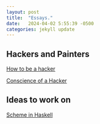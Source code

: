 ```yaml
---
layout: post
title:  "Essays."
date:   2024-04-02 5:55:39 -0500
categories: jekyll update
---
```


## Hackers and Painters

[How to be a hacker](http://www.catb.org/~esr/faqs/hacker-howto.html)

[Conscience of a Hacker](http://phrack.org/issues/7/3.html)



## Ideas to work on
[Scheme in Haskell](https://en.wikibooks.org/wiki/Write_Yourself_a_Scheme_in_48_Hours)

